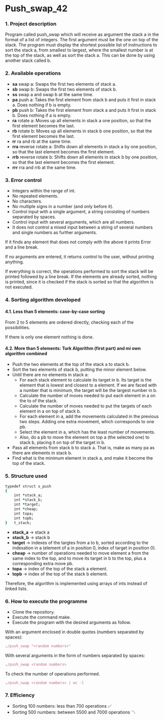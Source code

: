 # Push_swap_42

### 1. Project description
Program called push_swap which will receive as argument the stack a in the format of a list of integers. The first argument must be the one on top of the stack. The program must display the shortest possible list of instructions to sort the stack a, from smallest to largest, where the smallest number is at the top of the stack, as well as sort the stack a. This can be done by using another stack called b.

### 2. Available operations
- **sa** swap a: Swaps the first two elements of stack a.
- **sb** swap b: Swaps the first two elements of stack b.
- **ss** swap a and swap b at the same time. 
- **pa** push a: Takes the first element from stack b and puts it first in stack a. Does nothing if b is empty. 
- **pb** push b: Takes the first element from stack a and puts it first in stack b. Does nothing if a is empty. 
- **ra** rotate a: Moves up all elements in stack a one position, so that the first element becomes the last. 
- **rb** rotate b: Moves up all elements in stack b one position, so that the first element becomes the last. 
- **rr** ra and rb at the same time. 
- **rra** reverse rotate a: Shifts down all elements in stack a by one position, so that the last element becomes the first element. 
- **rrb** reverse rotate b: Shifts down all elements in stack b by one position, so that the last element becomes the first element. 
- **rrr** rra and rrb at the same time.

### 3. Error control
- Integers within the range of int.
- No repeated elements.
- No characters.
- No multiple signs in a number (and only before it).
- Control input with a single argument, a string consisting of numbers separated by spaces.
- Control input with several arguments, which are all numbers.
- It does not control a mixed input between a string of several numbers and single numbers as further arguments.

If it finds any element that does not comply with the above it prints Error and a line break.

If no arguments are entered, it returns control to the user, without printing anything.

If everything is correct, the operations performed to sort the stack will be printed followed by a line break. If the elements are already sorted, nothing is printed, since it is checked if the stack is sorted so that the algorithm is not executed.



### 4. Sorting algorithm developed
#### 4.1. Less than 5 elements: case-by-case sorting
From 2 to 5 elements are ordered directly, checking each of the possibilities.

If there is only one element nothing is done.

#### 4.2. More than 5 elements: Turk Algorithm (first part) and mi own algorithm combined
- Push the two elements at the top of the stack a to stack b.
- Sort the two elements of stack b, putting the minor element below.
- Until there are no elements in stack a:
    - For each stack element to calculate its target in b. Its target is the element that is lowest and closest to a element. If we are faced with a number that is minimum, the target will be the largest number in b.
    - Calculate the number of moves needed to put each element in a on the to of the stack.
    - Calculate the number of moves needed to put the targets of each element in a on top of stack b.
    - For each element in a, add the movements calculated in the previous two steps. Adding one extra movement, which corresponds to one pb.
    - Select the element in a, which has the least number of movements.
    - Also, do a pb to move the element on top a (the selected one) to stack b, placing it on top of the target in b.
- Pass all elements from stack b to stack a. That is, make as many pa as there are elements in stack b.
- Find what is the minimum element in stack a, and make it become the top of the stack.

### 5. Structure used

```ruby
typedef struct s_push
{
	int	*stack_a;
	int	*stack_b;
	int	*target;
	int	*cheap;
	int	topa;
	int	topb;
}	t_stack;
```
- **stack_a** -> stack a
- **stack_b** -> stack b
- **target** -> indexes of the targtes from a to b, sorted according to the indexation in a (element of a in position 0,  index of target in position 0).
- **cheap** -> number of operations needed to move element a from the same index to the top, and to move its target in b to the top, plus a corresponding extra move pb.
- **topa** ->  index of the top of the stack a element.
- **topb** -> index of the top of the stack b element.

Therefore, the algorithm is implemented using arrays of ints instead of linked lists.

### 6. How to execute the programme
- Clone the repository.
- Execute the command make.
- Execute the program with the desired arguments as follow.


With an argument enclosed in double quotes (numbers separated by spaces):
```ruby
./push_swap "<random numbers>"
```

With several arguments in the form of numbers separated by spaces:

    
```ruby
./push_swap <random numbers>
```


To check the number of operations performed.

    
```ruby
./push_swap <random numbers> | wc -l
```

### 7. Efficiency
- Sorting 100 numbers: less than 700 operations   ✅
- Sorting 500 numbers: between 5500 and 7000 operations  :part_alternation_mark:
